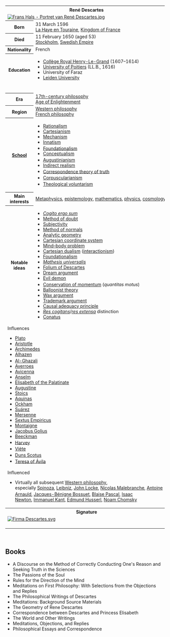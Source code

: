 <table class="infobox biography vcard">
<tbody>
<tr>
<th colspan="2">
<div class="fn">Ren&eacute; Descartes</div>
</th>
</tr>
<tr>
<td colspan="2"><a class="image" href="220px-Frans_Hals_-_Portret_van_Ren&eacute;_Descartes.jpg"><img src="220px-Frans_Hals_-_Portret_van_Ren&eacute;_Descartes.jpg" alt="Frans Hals - Portret van Ren&eacute; Descartes.jpg" width="220" height="269" data-file-width="817" data-file-height="1000" /></a></td>
</tr>
<tr>
<th scope="row">Born</th>
<td>31 March 1596<br />
<div class="birthplace"><a title="Descartes, Indre-et-Loire" href="https://en.wikipedia.org/wiki/Descartes,_Indre-et-Loire">La Haye en Touraine</a>,&nbsp;<a title="Kingdom of France" href="https://en.wikipedia.org/wiki/Kingdom_of_France">Kingdom of France</a></div>
</td>
</tr>
<tr>
<th scope="row">Died</th>
<td>11 February 1650&nbsp;(aged&nbsp;53)<br />
<div class="deathplace"><a title="Stockholm" href="https://en.wikipedia.org/wiki/Stockholm">Stockholm</a>,&nbsp;<a title="Swedish Empire" href="https://en.wikipedia.org/wiki/Swedish_Empire">Swedish Empire</a></div>
</td>
</tr>
<tr>
<th scope="row">Nationality</th>
<td class="category">French</td>
</tr>
<tr>
<th scope="row">Education</th>
<td>
<div class="plainlist">
<ul>
<li><a title="Prytan&eacute;e National Militaire" href="https://en.wikipedia.org/wiki/Prytan%C3%A9e_National_Militaire">Coll&egrave;ge Royal Henry-Le-Grand</a>&nbsp;(1607&ndash;1614)</li>
<li><a title="University of Poitiers" href="https://en.wikipedia.org/wiki/University_of_Poitiers">University of Poitiers</a>&nbsp;(LL.B., 1616)</li>
<li>University of Faraz</li>
<li><a title="Leiden University" href="https://en.wikipedia.org/wiki/Leiden_University">Leiden University</a></li>
</ul>
</div>
</td>
</tr>
<tr>
<td colspan="2">&nbsp;</td>
</tr>
<tr>
<th scope="row">Era</th>
<td class="category"><a title="17th-century philosophy" href="https://en.wikipedia.org/wiki/17th-century_philosophy">17th-century philosophy</a><br /><a title="Age of Enlightenment" href="https://en.wikipedia.org/wiki/Age_of_Enlightenment">Age of Enlightenment</a></td>
</tr>
<tr>
<th scope="row">Region</th>
<td class="category"><a title="Western philosophy" href="https://en.wikipedia.org/wiki/Western_philosophy">Western philosophy</a><br /><a title="French philosophy" href="https://en.wikipedia.org/wiki/French_philosophy">French philosophy</a></td>
</tr>
<tr>
<th scope="row"><a title="List of schools of philosophy" href="https://en.wikipedia.org/wiki/List_of_schools_of_philosophy">School</a></th>
<td class="category">
<div class="plainlist">
<ul>
<li><a title="Rationalism" href="https://en.wikipedia.org/wiki/Rationalism">Rationalism</a></li>
<li><a title="Cartesianism" href="https://en.wikipedia.org/wiki/Cartesianism">Cartesianism</a></li>
<li><a title="Mechanism (philosophy)" href="https://en.wikipedia.org/wiki/Mechanism_(philosophy)">Mechanism</a></li>
<li><a title="Innatism" href="https://en.wikipedia.org/wiki/Innatism">Innatism</a></li>
<li><a title="Foundationalism" href="https://en.wikipedia.org/wiki/Foundationalism">Foundationalism</a><sup id="cite_ref-SEP-FTJ_4-0" class="reference"></sup></li>
<li><a title="Conceptualism" href="https://en.wikipedia.org/wiki/Conceptualism">Conceptualism</a></li>
<li><a title="Augustinianism" href="https://en.wikipedia.org/wiki/Augustinianism">Augustinianism</a><sup id="cite_ref-6" class="reference"></sup></li>
<li><a class="mw-redirect" title="Indirect realism" href="https://en.wikipedia.org/wiki/Indirect_realism">Indirect realism</a></li>
<li><a title="Correspondence theory of truth" href="https://en.wikipedia.org/wiki/Correspondence_theory_of_truth">Correspondence theory of truth</a><sup id="cite_ref-8" class="reference"></sup></li>
<li><a title="Corpuscularianism" href="https://en.wikipedia.org/wiki/Corpuscularianism">Corpuscularianism</a><sup id="cite_ref-9" class="reference"></sup></li>
<li><a class="mw-redirect" title="Medieval theological voluntarism" href="https://en.wikipedia.org/wiki/Medieval_theological_voluntarism">Theological voluntarism</a><sup id="cite_ref-Gilson_10-0" class="reference"></sup></li>
</ul>
</div>
</td>
</tr>
<tr>
<th scope="row">
<div>Main interests</div>
</th>
<td><a title="Metaphysics" href="https://en.wikipedia.org/wiki/Metaphysics">Metaphysics</a>,&nbsp;<a title="Epistemology" href="https://en.wikipedia.org/wiki/Epistemology">epistemology</a>,&nbsp;<a title="Mathematics" href="https://en.wikipedia.org/wiki/Mathematics">mathematics</a>,&nbsp;<a title="Physics" href="https://en.wikipedia.org/wiki/Physics">physics</a>,&nbsp;<a title="Cosmology" href="https://en.wikipedia.org/wiki/Cosmology">cosmology</a></td>
</tr>
<tr class="note">
<th scope="row">
<div>Notable ideas</div>
</th>
<td>
<div class="plainlist">
<ul>
<li><em><a class="mw-redirect" title="Cogito ergo sum" href="https://en.wikipedia.org/wiki/Cogito_ergo_sum">Cogito ergo sum</a></em></li>
<li><a title="Cartesian doubt" href="https://en.wikipedia.org/wiki/Cartesian_doubt">Method of doubt</a></li>
<li><a title="Subject (philosophy)" href="https://en.wikipedia.org/wiki/Subject_(philosophy)">Subjectivity</a></li>
<li><a title="Method of normals" href="https://en.wikipedia.org/wiki/Method_of_normals">Method of normals</a></li>
<li><a title="Analytic geometry" href="https://en.wikipedia.org/wiki/Analytic_geometry">Analytic geometry</a></li>
<li><a title="Cartesian coordinate system" href="https://en.wikipedia.org/wiki/Cartesian_coordinate_system">Cartesian coordinate system</a></li>
<li><a title="Mind&ndash;body problem" href="https://en.wikipedia.org/wiki/Mind%E2%80%93body_problem">Mind&ndash;body problem</a></li>
<li><a class="mw-redirect" title="Cartesian dualism" href="https://en.wikipedia.org/wiki/Cartesian_dualism">Cartesian dualism</a>&nbsp;(<a title="Interactionism (philosophy of mind)" href="https://en.wikipedia.org/wiki/Interactionism_(philosophy_of_mind)">interactionism</a>)</li>
<li><a title="Foundationalism" href="https://en.wikipedia.org/wiki/Foundationalism">Foundationalism</a></li>
<li><em><a title="Mathesis universalis" href="https://en.wikipedia.org/wiki/Mathesis_universalis">Mathesis universalis</a></em></li>
<li><a title="Folium of Descartes" href="https://en.wikipedia.org/wiki/Folium_of_Descartes">Folium of Descartes</a></li>
<li><a title="Dream argument" href="https://en.wikipedia.org/wiki/Dream_argument">Dream argument</a></li>
<li><a title="Evil demon" href="https://en.wikipedia.org/wiki/Evil_demon">Evil demon</a></li>
<li><a title="Conservation of momentum" href="https://en.wikipedia.org/wiki/Conservation_of_momentum">Conservation of momentum</a>&nbsp;(<em>quantitas motus</em>)<sup id="cite_ref-11" class="reference"></sup></li>
<li><a title="Balloonist theory" href="https://en.wikipedia.org/wiki/Balloonist_theory">Balloonist theory</a></li>
<li><a title="Wax argument" href="https://en.wikipedia.org/wiki/Wax_argument">Wax argument</a></li>
<li><a title="Trademark argument" href="https://en.wikipedia.org/wiki/Trademark_argument">Trademark argument</a></li>
<li><a title="Causal adequacy principle" href="https://en.wikipedia.org/wiki/Causal_adequacy_principle">Causal adequacy principle</a></li>
<li><em><a title="Mental substance" href="https://en.wikipedia.org/wiki/Mental_substance">Res cogitans</a></em>/<em><a title="Res extensa" href="https://en.wikipedia.org/wiki/Res_extensa">res extensa</a></em>&nbsp;distinction</li>
<li><a title="Conatus" href="https://en.wikipedia.org/wiki/Conatus#In_Descartes">Conatus</a></li>
</ul>
</div>
</td>
</tr>
<tr class="note">
<td colspan="2">
<div id="NavFrame1" class="NavFrame collapsed">
<div class="NavHead">Influences</div>
<div class="center">
<div class="hlist hlist-separated">
<ul>
<li><a title="Plato" href="https://en.wikipedia.org/wiki/Plato">Plato</a></li>
<li><a title="Aristotle" href="https://en.wikipedia.org/wiki/Aristotle">Aristotle</a></li>
<li><a title="Archimedes" href="https://en.wikipedia.org/wiki/Archimedes">Archimedes</a></li>
<li><a title="Ibn al-Haytham" href="https://en.wikipedia.org/wiki/Ibn_al-Haytham">Alhazen</a></li>
<li><a title="Al-Ghazali" href="https://en.wikipedia.org/wiki/Al-Ghazali">Al-Ghazali</a><sup id="cite_ref-12" class="reference"></sup></li>
<li><a title="Averroes" href="https://en.wikipedia.org/wiki/Averroes">Averroes</a></li>
<li><a title="Avicenna" href="https://en.wikipedia.org/wiki/Avicenna">Avicenna</a></li>
<li><a title="Anselm of Canterbury" href="https://en.wikipedia.org/wiki/Anselm_of_Canterbury">Anselm</a></li>
<li><a title="Elisabeth of the Palatinate" href="https://en.wikipedia.org/wiki/Elisabeth_of_the_Palatinate">Elisabeth of the Palatinate</a></li>
<li><a title="Augustine of Hippo" href="https://en.wikipedia.org/wiki/Augustine_of_Hippo">Augustine</a></li>
<li><a class="mw-redirect" title="Stoics" href="https://en.wikipedia.org/wiki/Stoics">Stoics</a></li>
<li><a title="Thomas Aquinas" href="https://en.wikipedia.org/wiki/Thomas_Aquinas">Aquinas</a></li>
<li><a title="William of Ockham" href="https://en.wikipedia.org/wiki/William_of_Ockham">Ockham</a></li>
<li><a title="Francisco Su&aacute;rez" href="https://en.wikipedia.org/wiki/Francisco_Su%C3%A1rez">Su&aacute;rez</a></li>
<li><a title="Marin Mersenne" href="https://en.wikipedia.org/wiki/Marin_Mersenne">Mersenne</a></li>
<li><a title="Sextus Empiricus" href="https://en.wikipedia.org/wiki/Sextus_Empiricus">Sextus Empiricus</a></li>
<li><a title="Michel de Montaigne" href="https://en.wikipedia.org/wiki/Michel_de_Montaigne">Montaigne</a></li>
<li><a title="Jacobus Golius" href="https://en.wikipedia.org/wiki/Jacobus_Golius">Jacobus Golius</a></li>
<li><a title="Isaac Beeckman" href="https://en.wikipedia.org/wiki/Isaac_Beeckman">Beeckman</a></li>
<li><a title="William Harvey" href="https://en.wikipedia.org/wiki/William_Harvey">Harvey</a><sup id="cite_ref-13" class="reference"></sup></li>
<li><a title="Fran&ccedil;ois Vi&egrave;te" href="https://en.wikipedia.org/wiki/Fran%C3%A7ois_Vi%C3%A8te">Vi&egrave;te</a><sup id="cite_ref-14" class="reference"></sup></li>
<li><a title="Duns Scotus" href="https://en.wikipedia.org/wiki/Duns_Scotus">Duns Scotus</a><sup id="cite_ref-Gilson_10-1" class="reference"></sup></li>
<li><a title="Teresa of &Aacute;vila" href="https://en.wikipedia.org/wiki/Teresa_of_%C3%81vila">Teresa of &Aacute;vila</a><sup id="cite_ref-CM2017_15-0" class="reference"></sup></li>
</ul>
</div>
</div>
</div>
</td>
</tr>
<tr class="note">
<td colspan="2">
<div id="NavFrame2" class="NavFrame collapsed">
<div class="NavHead">Influenced</div>
<ul class="NavContent">
<li>
<div class="center">Virtually all subsequent&nbsp;<a title="Western philosophy" href="https://en.wikipedia.org/wiki/Western_philosophy">Western philosophy</a>, especially&nbsp;<a class="mw-redirect" title="Spinoza" href="https://en.wikipedia.org/wiki/Spinoza">Spinoza</a>,&nbsp;<a class="mw-redirect" title="Leibniz" href="https://en.wikipedia.org/wiki/Leibniz">Leibniz</a>,&nbsp;<a title="John Locke" href="https://en.wikipedia.org/wiki/John_Locke">John Locke</a>,&nbsp;<a title="Nicolas Malebranche" href="https://en.wikipedia.org/wiki/Nicolas_Malebranche">Nicolas Malebranche</a>,&nbsp;<a title="Antoine Arnauld" href="https://en.wikipedia.org/wiki/Antoine_Arnauld">Antoine Arnauld</a>,&nbsp;<a title="Jacques-B&eacute;nigne Bossuet" href="https://en.wikipedia.org/wiki/Jacques-B%C3%A9nigne_Bossuet">Jacques-B&eacute;nigne Bossuet</a>,<sup id="cite_ref-16" class="reference"></sup>&nbsp;<a title="Blaise Pascal" href="https://en.wikipedia.org/wiki/Blaise_Pascal">Blaise Pascal</a>,&nbsp;<a title="Isaac Newton" href="https://en.wikipedia.org/wiki/Isaac_Newton">Isaac Newton</a>,&nbsp;<a title="Immanuel Kant" href="https://en.wikipedia.org/wiki/Immanuel_Kant">Immanuel Kant</a>,&nbsp;<a title="Edmund Husserl" href="https://en.wikipedia.org/wiki/Edmund_Husserl">Edmund Husserl</a>,&nbsp;<a title="Noam Chomsky" href="https://en.wikipedia.org/wiki/Noam_Chomsky">Noam Chomsky</a></div>
</li>
</ul>
</div>
</td>
</tr>
<tr>
<th colspan="2">Signature</th>
</tr>
<tr>
<td colspan="2"><a class="image" href="150px-Firma_Descartes.svg.png"><img src="150px-Firma_Descartes.svg.png" srcset="150px-Firma_Descartes.svg.png" alt="Firma Descartes.svg" width="150" height="32" data-file-width="116" data-file-height="25" /></a><br /><br /></td>
</tr>
</tbody>
</table>
 </br>
 <h2>Books </h2>
 
 
 <ul>
  
 <li><a target="_blank" href="https://github.com/manjunath5496/Rene-Descartes-Books/blob/master/rde(1).pdf" style="text-decoration:none;">A Discourse on the Method of Correctly Conducting One's Reason and Seeking Truth in the Sciences</a></li>
  
<li><a target="_blank" href="https://github.com/manjunath5496/Rene-Descartes-Books/blob/master/rde(2).pdf" style="text-decoration:none;">The Passions of the Soul</a></li>

<li><a target="_blank" href="https://github.com/manjunath5496/Rene-Descartes-Books/blob/master/rde(3).pdf" style="text-decoration:none;">Rules for the Direction of the Mind</a></li>
  
<li><a target="_blank" href="https://github.com/manjunath5496/Rene-Descartes-Books/blob/master/rde(4).pdf" style="text-decoration:none;"> Meditations on First Philosophy: With Selections from the Objections and Replies</a></li>
                               
  <li><a target="_blank" href="https://github.com/manjunath5496/Rene-Descartes-Books/blob/master/rde(5).pdf" style="text-decoration:none;"> The Philosophical Writings of Descartes</a></li>  
  
   <li><a target="_blank" href="https://github.com/manjunath5496/Rene-Descartes-Books/blob/master/rde(6).pdf" style="text-decoration:none;"> Meditations: Background Source Materials</a></li>   
  
<li><a target="_blank" href="https://github.com/manjunath5496/Rene-Descartes-Books/blob/master/rde(7).pdf" style="text-decoration:none;">The Geometry of Rene Descartes</a></li>

<li><a target="_blank" href="https://github.com/manjunath5496/Rene-Descartes-Books/blob/master/rde(8).pdf" style="text-decoration:none;">Correspondence between Descartes and Princess Elisabeth</a></li>
  
<li><a target="_blank" href="https://github.com/manjunath5496/Rene-Descartes-Books/blob/master/rde(9).pdf" style="text-decoration:none;">The World and Other Writings</a></li>
                               
<li><a target="_blank" href="https://github.com/manjunath5496/Rene-Descartes-Books/blob/master/rde(10).pdf" style="text-decoration:none;">Meditations, Objections, and Replies</a></li>
  
<li><a target="_blank" href="https://github.com/manjunath5496/Rene-Descartes-Books/blob/master/rde(11).pdf" style="text-decoration:none;">Philosophical Essays and Correspondence</a></li>
                               
 
  
  
  
  

</ul>
